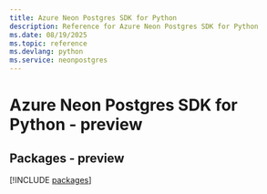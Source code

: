 ```yaml
---
title: Azure Neon Postgres SDK for Python
description: Reference for Azure Neon Postgres SDK for Python
ms.date: 08/19/2025
ms.topic: reference
ms.devlang: python
ms.service: neonpostgres
---
```

# Azure Neon Postgres SDK for Python - preview
## Packages - preview
[!INCLUDE [packages](neon-postgres-index.md)]